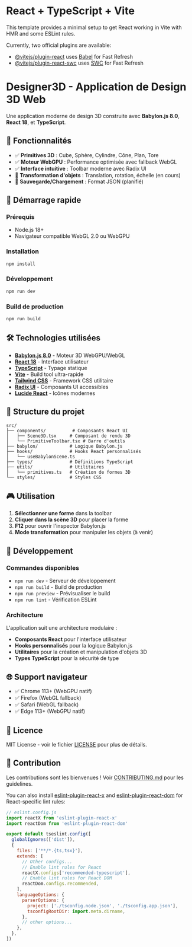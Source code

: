 # React + TypeScript + Vite

This template provides a minimal setup to get React working in Vite with HMR and some ESLint rules.

Currently, two official plugins are available:

- [@vitejs/plugin-react](https://github.com/vitejs/vite-plugin-react/blob/main/packages/plugin-react) uses [Babel](https://babeljs.io/) for Fast Refresh
- [@vitejs/plugin-react-swc](https://github.com/vitejs/vite-plugin-react/blob/main/packages/plugin-react-swc) uses [SWC](https://swc.rs/) for Fast Refresh

# Designer3D - Application de Design 3D Web

Une application moderne de design 3D construite avec **Babylon.js 8.0**, **React 18**, et **TypeScript**.

## 🌟 Fonctionnalités

- ✅ **Primitives 3D** : Cube, Sphère, Cylindre, Cône, Plan, Tore
- ✅ **Moteur WebGPU** : Performance optimisée avec fallback WebGL
- ✅ **Interface intuitive** : Toolbar moderne avec Radix UI
- 🚧 **Transformation d'objets** : Translation, rotation, échelle (en cours)
- 🚧 **Sauvegarde/Chargement** : Format JSON (planifié)

## 🚀 Démarrage rapide

### Prérequis
- Node.js 18+
- Navigateur compatible WebGL 2.0 ou WebGPU

### Installation
```bash
npm install
```

### Développement
```bash
npm run dev
```

### Build de production
```bash
npm run build
```

## 🛠 Technologies utilisées

- **[Babylon.js 8.0](https://babylonjs.com/)** - Moteur 3D WebGPU/WebGL
- **[React 18](https://react.dev/)** - Interface utilisateur
- **[TypeScript](https://typescriptlang.org/)** - Typage statique
- **[Vite](https://vitejs.dev/)** - Build tool ultra-rapide
- **[Tailwind CSS](https://tailwindcss.com/)** - Framework CSS utilitaire
- **[Radix UI](https://radix-ui.com/)** - Composants UI accessibles
- **[Lucide React](https://lucide.dev/)** - Icônes modernes

## 📁 Structure du projet

```
src/
├── components/          # Composants React UI
│   ├── Scene3D.tsx     # Composant de rendu 3D
│   └── PrimitiveToolbar.tsx # Barre d'outils
├── babylon/            # Logique Babylon.js
├── hooks/              # Hooks React personnalisés
│   └── useBabylonScene.ts
├── types/              # Définitions TypeScript
├── utils/              # Utilitaires
│   └── primitives.ts   # Création de formes 3D
└── styles/             # Styles CSS
```

## 🎮 Utilisation

1. **Sélectionner une forme** dans la toolbar
2. **Cliquer dans la scène 3D** pour placer la forme
3. **F12** pour ouvrir l'inspector Babylon.js
4. **Mode transformation** pour manipuler les objets (à venir)

## 🔧 Développement

### Commandes disponibles
- `npm run dev` - Serveur de développement
- `npm run build` - Build de production
- `npm run preview` - Prévisualiser le build
- `npm run lint` - Vérification ESLint

### Architecture

L'application suit une architecture modulaire :
- **Composants React** pour l'interface utilisateur
- **Hooks personnalisés** pour la logique Babylon.js
- **Utilitaires** pour la création et manipulation d'objets 3D
- **Types TypeScript** pour la sécurité de type

## 🌐 Support navigateur

- ✅ Chrome 113+ (WebGPU natif)
- ✅ Firefox (WebGL fallback)
- ✅ Safari (WebGL fallback)
- ✅ Edge 113+ (WebGPU natif)

## 📝 Licence

MIT License - voir le fichier [LICENSE](LICENSE) pour plus de détails.

## 🤝 Contribution

Les contributions sont les bienvenues ! Voir [CONTRIBUTING.md](CONTRIBUTING.md) pour les guidelines.

You can also install [eslint-plugin-react-x](https://github.com/Rel1cx/eslint-react/tree/main/packages/plugins/eslint-plugin-react-x) and [eslint-plugin-react-dom](https://github.com/Rel1cx/eslint-react/tree/main/packages/plugins/eslint-plugin-react-dom) for React-specific lint rules:

```js
// eslint.config.js
import reactX from 'eslint-plugin-react-x'
import reactDom from 'eslint-plugin-react-dom'

export default tseslint.config([
  globalIgnores(['dist']),
  {
    files: ['**/*.{ts,tsx}'],
    extends: [
      // Other configs...
      // Enable lint rules for React
      reactX.configs['recommended-typescript'],
      // Enable lint rules for React DOM
      reactDom.configs.recommended,
    ],
    languageOptions: {
      parserOptions: {
        project: ['./tsconfig.node.json', './tsconfig.app.json'],
        tsconfigRootDir: import.meta.dirname,
      },
      // other options...
    },
  },
])
```
